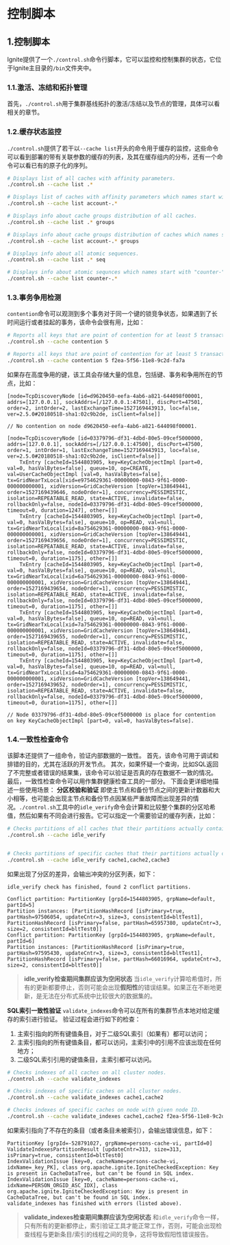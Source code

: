 # 控制脚本
## 1.控制脚本
Ignite提供了一个`./control.sh`命令行脚本，它可以监控和控制集群的状态，它位于Ignite主目录的`/bin`文件夹中。
### 1.1.激活、冻结和拓扑管理
首先，`./control.sh`用于集群基线拓扑的激活/冻结以及节点的管理，具体可以看相关的章节。
### 1.2.缓存状态监控
`./control.sh`提供了若干以`--cache list`开头的命令用于缓存的监控，这些命令可以看到部署的带有关联参数的缓存的列表，及其在缓存组内的分布，还有一个命令可以看已有的原子化的序列。
```bash
# Displays list of all caches with affinity parameters.
./control.sh --cache list .*

# Displays list of caches with affinity parameters which names start with "account-".
./control.sh --cache list account-.*

# Displays info about cache groups distribution of all caches.
./control.sh --cache list .* groups

# Displays info about cache groups distribution of caches which names start with "account-".
./control.sh --cache list account-.* groups

# Displays info about all atomic sequences.
./control.sh --cache list .* seq

# Displays info about atomic sequnces which names start with "counter-".
./control.sh --cache list counter-.*
```
### 1.3.事务争用检测
`contention`命令可以观测到多个事务对于同一个键的锁竞争状态，如果遇到了长时间运行或者挂起的事务，该命令会很有用，比如：
```bash
# Reports all keys that are point of contention for at least 5 transactions on all cluster nodes.
./control.sh --cache contention 5

# Reports all keys that are point of contention for at least 5 transactions on specific server node.
./control.sh --cache contention 5 f2ea-5f56-11e8-9c2d-fa7a
```
如果存在高度争用的键，该工具会存储大量的信息，包括键、事务和争用所在的节点，比如：
```
[node=TcpDiscoveryNode [id=d9620450-eefa-4ab6-a821-644098f00001, addrs=[127.0.0.1], sockAddrs=[/127.0.0.1:47501], discPort=47501, order=2, intOrder=2, lastExchangeTime=1527169443913, loc=false, ver=2.5.0#20180518-sha1:02c9b2de, isClient=false]]

// No contention on node d9620450-eefa-4ab6-a821-644098f00001.

[node=TcpDiscoveryNode [id=03379796-df31-4dbd-80e5-09cef5000000, addrs=[127.0.0.1], sockAddrs=[/127.0.0.1:47500], discPort=47500, order=1, intOrder=1, lastExchangeTime=1527169443913, loc=false, ver=2.5.0#20180518-sha1:02c9b2de, isClient=false]]
    TxEntry [cacheId=1544803905, key=KeyCacheObjectImpl [part=0, val=0, hasValBytes=false], queue=10, op=CREATE, val=UserCacheObjectImpl [val=0, hasValBytes=false], tx=GridNearTxLocal[xid=e9754629361-00000000-0843-9f61-0000-000000000001, xidVersion=GridCacheVersion [topVer=138649441, order=1527169439646, nodeOrder=1], concurrency=PESSIMISTIC, isolation=REPEATABLE_READ, state=ACTIVE, invalidate=false, rollbackOnly=false, nodeId=03379796-df31-4dbd-80e5-09cef5000000, timeout=0, duration=1247], other=[]]
    TxEntry [cacheId=1544803905, key=KeyCacheObjectImpl [part=0, val=0, hasValBytes=false], queue=10, op=READ, val=null, tx=GridNearTxLocal[xid=8a754629361-00000000-0843-9f61-0000-000000000001, xidVersion=GridCacheVersion [topVer=138649441, order=1527169439656, nodeOrder=1], concurrency=PESSIMISTIC, isolation=REPEATABLE_READ, state=ACTIVE, invalidate=false, rollbackOnly=false, nodeId=03379796-df31-4dbd-80e5-09cef5000000, timeout=0, duration=1175], other=[]]
    TxEntry [cacheId=1544803905, key=KeyCacheObjectImpl [part=0, val=0, hasValBytes=false], queue=10, op=READ, val=null, tx=GridNearTxLocal[xid=6a754629361-00000000-0843-9f61-0000-000000000001, xidVersion=GridCacheVersion [topVer=138649441, order=1527169439654, nodeOrder=1], concurrency=PESSIMISTIC, isolation=REPEATABLE_READ, state=ACTIVE, invalidate=false, rollbackOnly=false, nodeId=03379796-df31-4dbd-80e5-09cef5000000, timeout=0, duration=1175], other=[]]
    TxEntry [cacheId=1544803905, key=KeyCacheObjectImpl [part=0, val=0, hasValBytes=false], queue=10, op=READ, val=null, tx=GridNearTxLocal[xid=7a754629361-00000000-0843-9f61-0000-000000000001, xidVersion=GridCacheVersion [topVer=138649441, order=1527169439655, nodeOrder=1], concurrency=PESSIMISTIC, isolation=REPEATABLE_READ, state=ACTIVE, invalidate=false, rollbackOnly=false, nodeId=03379796-df31-4dbd-80e5-09cef5000000, timeout=0, duration=1175], other=[]]
    TxEntry [cacheId=1544803905, key=KeyCacheObjectImpl [part=0, val=0, hasValBytes=false], queue=10, op=READ, val=null, tx=GridNearTxLocal[xid=4a754629361-00000000-0843-9f61-0000-000000000001, xidVersion=GridCacheVersion [topVer=138649441, order=1527169439652, nodeOrder=1], concurrency=PESSIMISTIC, isolation=REPEATABLE_READ, state=ACTIVE, invalidate=false, rollbackOnly=false, nodeId=03379796-df31-4dbd-80e5-09cef5000000, timeout=0, duration=1175], other=[]]

// Node 03379796-df31-4dbd-80e5-09cef5000000 is place for contention on key KeyCacheObjectImpl [part=0, val=0, hasValBytes=false].
```
### 1.4.一致性检查命令
该脚本还提供了一组命令，验证内部数据的一致性。
首先，该命令可用于调试和排错的目的，尤其在活跃的开发节点。
其次，如果怀疑一个查询，比如SQL返回了不完整或者错误的结果集，该命令可以验证是否真的存在数据不一致的情况。
最后，一致性检查命令可以用作集群健康检查工具的一部分。
下面会更详细地描述一些使用场景：
**分区校验和验证**
即使主节点和备份节点之间的更新计数器和大小相等，也可能会出现主节点和备份节点因某些严重故障而出现差异的情况。`./control.sh`工具中的`idle_verify`命令会计算和比较整个集群的分区哈希值，然后如果有不同会进行报告。它可以指定一个需要验证的缓存列表，比如：
```bash
# Checks partitions of all caches that their partitions actually contain same data.
./control.sh --cache idle_verify


# Checks partitions of specific caches that their partitions actually contain same data.
./control.sh --cache idle_verify cache1,cache2,cache3
```
如果出现了分区的差异，会输出冲突的分区列表，如下：
```
idle_verify check has finished, found 2 conflict partitions.

Conflict partition: PartitionKey [grpId=1544803905, grpName=default, partId=5]
Partition instances: [PartitionHashRecord [isPrimary=true, partHash=97506054, updateCntr=3, size=3, consistentId=bltTest1], PartitionHashRecord [isPrimary=false, partHash=65957380, updateCntr=3, size=2, consistentId=bltTest0]]
Conflict partition: PartitionKey [grpId=1544803905, grpName=default, partId=6]
Partition instances: [PartitionHashRecord [isPrimary=true, partHash=97595430, updateCntr=3, size=3, consistentId=bltTest1], PartitionHashRecord [isPrimary=false, partHash=66016964, updateCntr=3, size=2, consistentId=bltTest0]]
```
>**idle_verify检查期间集群应该为空闲状态**
当`idle_verify`计算哈希值时，所有的更新都要停止，否则可能会出现**假阳性**的错误结果。如果正在不断地更新，是无法在分布式系统中比较很大的数据集的。

**SQL索引一致性验证**
`validate_indexes`命令可以在所有的集群节点本地对给定缓存的索引进行验证。
验证过程会进行如下的检查：

 1. 主索引指向的所有键值条目，对于二级SQL索引（如果有）都可以访问；
 2. 主索引指向的所有键值条目，都可以访问，主索引中的引用不应该出现在任何地方；
 3. 二级SQL索引引用的键值条目，主索引都可以访问。

```bash
# Checks indexes of all caches on all cluster nodes.
./control.sh --cache validate_indexes

# Checks indexes of specific caches on all cluster nodes.
./control.sh --cache validate_indexes cache1,cache2

# Checks indexes of specific caches on node with given node ID.
./control.sh --cache validate_indexes cache1,cache2 f2ea-5f56-11e8-9c2d-fa7a

```
如果索引指向了不存在的条目（或者条目未被索引），会输出错误信息，如下：
```
PartitionKey [grpId=-528791027, grpName=persons-cache-vi, partId=0] ValidateIndexesPartitionResult [updateCntr=313, size=313, isPrimary=true, consistentId=bltTest0]
IndexValidationIssue [key=0, cacheName=persons-cache-vi, idxName=_key_PK], class org.apache.ignite.IgniteCheckedException: Key is present in CacheDataTree, but can't be found in SQL index.
IndexValidationIssue [key=0, cacheName=persons-cache-vi, idxName=PERSON_ORGID_ASC_IDX], class org.apache.ignite.IgniteCheckedException: Key is present in CacheDataTree, but can't be found in SQL index.
validate_indexes has finished with errors (listed above).
```
>**validate_indexes检查期间集群应该为空闲状态**
和`idle_verify`命令一样，只有所有的更新都停止，索引验证工具才能正常工作，否则，可能会出现检查线程与更新条目/索引的线程之间的竞争，这将导致假阳性错误报告。